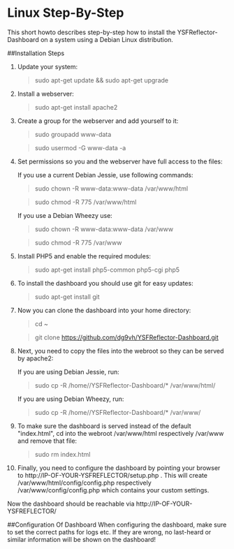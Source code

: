 # Linux Step-By-Step
This short howto describes step-by-step how to install the YSFReflector-Dashboard on a system using a Debian Linux distribution.

##Installation Steps
1. Update your system:

	>sudo apt-get update && sudo apt-get upgrade

2. Install a webserver:

	>sudo apt-get install apache2

3. Create a group for the webserver and add yourself to it:

	>sudo groupadd www-data

	>sudo usermod -G www-data -a <username>
	
4. Set permissions so you and the webserver have full access to the files:

	If you use a current Debian Jessie, use following commands:

	>sudo chown -R www-data:www-data /var/www/html

	>sudo chmod -R 775 /var/www/html

	If you use a Debian Wheezy use:

	>sudo chown -R www-data:www-data /var/www

	>sudo chmod -R 775 /var/www

5. Install PHP5 and enable the required modules:

	>sudo apt-get install php5-common php5-cgi php5

6. To install the dashboard you should use git for easy updates:

	>sudo apt-get install git

7. Now you can clone the dashboard into your home directory:

	>cd ~
	
	>git clone https://github.com/dg9vh/YSFReflector-Dashboard.git

8. Next, you need to copy the files into the webroot so they can be served by apache2:

	If you are using Debian Jessie, run:

	>sudo cp -R /home/<username>/YSFReflector-Dashboard/* /var/www/html/	

	If you are using Debian Wheezy, run:

	>sudo cp -R /home/<username>/YSFReflector-Dashboard/* /var/www/

9. To make sure the dashboard is served instead of the default "index.html", cd into the webroot /var/www/html respectively /var/www and remove that file:

	>sudo rm index.html

10. Finally, you need to configure the dashboard by pointing your browser to http://IP-OF-YOUR-YSFREFLECTOR/setup.php . This will create /var/www/html/config/config.php respectively /var/www/config/config.php which contains your custom settings. 

Now the dashboard should be reachable via http://IP-OF-YOUR-YSFREFLECTOR/

##Configuration Of Dashboard
When configuring the dashboard, make sure to set the correct paths for logs etc. If they are wrong, no last-heard or similar information will be shown on the dashboard!
